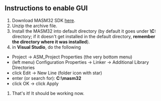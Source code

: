 ## Instructions to enable GUI
1. Download MASM32 SDK [here](http://website.assemblercode.com/masm32/masm32v11r.zip).
1. Unzip the archive file.
1. Install the MASM32 into default directory (by default it goes under **\C:** directory; if it doesn't get installed in the default directory, **remember the directory where it was installed**).
1. in **Visual Studio**, do the following
  * Project -> ASM_Project Properties (the very bottom menu)
  * (left menu) Configuration Properties -> Linker -> Additional Library Directories
  * click Edit -> New Line (folder icon with star)
  * enter (or search for): **C:\masm32**
  * click OK -> click Apply
1. That's it! It should be working now.
